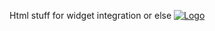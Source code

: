 Html stuff for widget integration or else
[![Logo](https://maxmugen.github.io/html_widgets/04%20-%20Mugen%20Lighting%20Logo%20V04.png)](https://linktr.ee/maxmugen/)
